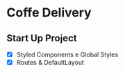 # Coffe Delivery

## Start Up Project

- [x] Styled Components e Global Styles
- [x] Routes & DefaultLayout
